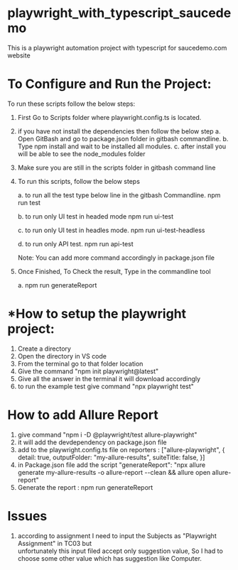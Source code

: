 # playwright_with_typescript_saucedemo
This is a playwright automation project with typescript for saucedemo.com website

 To Configure and Run the Project:
===================================

To run these scripts follow the below steps:

1. First Go to Scripts folder where playwright.config.ts is located.
2. if you have not install the dependencies then follow the below step
    a. Open GitBash and go to package.json folder in gitbash commandline.
    b. Type npm install and wait to be installed all modules.
    c. after install you will be able to see the node_modules folder

3. Make sure you are still in the scripts folder in gitbash command line
4. To run this scripts, follow the below steps

    a. to run all the test type below line in the gitbash Commandline.
        npm run test 

    b. to run only UI test in headed mode 
        npm run ui-test

    c. to run only UI test in headles mode.
        npm run ui-test-headless  

    d. to run only API test.
        npm run api-test

    Note: You can add more command accordingly in package.json file

5. Once Finished, To Check the result, Type in the commandline tool

    a. npm run generateReport

	

*How to setup the playwright project:
===================================
1. Create a directory
2. Open the directory in VS code
3. From the terminal go to that folder location 
4. Give the command "npm init playwright@latest"
5. Give all the answer in the terminal it will download accordingly 
6. to run the example test give command "npx playwright test"


How to add Allure Report
=====================================
1. give command "npm i -D @playwright/test allure-playwright"
2. it will add the devdependency on package.json file
3. add to the playwright.config.ts file on reporters :
    ["allure-playwright",
        {
            detail: true,
            outputFolder: "my-allure-results",
            suiteTitle: false,
        }]
4. in Package.json file add the script 
    "generateReport": "npx allure generate my-allure-results -o allure-report --clean && allure open allure-report"
5. Generate the report : npm run generateReport

Issues
=====================================
1. according to assignment I need to input the Subjects as "Playwright Assignment" in TC03 but  
unfortunately  this input filed accept only suggestion value, So I had to choose some other value which has suggestion like Computer. 

